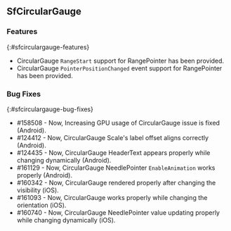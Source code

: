 ## SfCircularGauge

### Features
{:#sfcirculargauge-features} 

* CircularGauge `RangeStart` support for RangePointer has been provided.
* CircularGauge `PointerPositionChanged` event support for RangePointer has been provided.

### Bug Fixes
{:#sfcirculargauge-bug-fixes}

*  \#158508 - Now, Increasing GPU usage of CircularGauge issue is fixed (Android).
*  \#124412 - Now, CircularGauge Scale's label offset aligns correctly (Android).
*  \#124435 - Now, CircularGauge HeaderText appears properly while changing dynamically (Android).
*  \#161129 - Now, CircularGauge NeedlePointer `EnableAnimation` works properly (Android).
*  \#160342 - Now, CircularGauge rendered properly after changing the visibility (iOS).
*  \#161093 - Now, CircularGauge works properly while changing the orientation (iOS).
*  \#160740 - Now, CircularGauge NeedlePointer value updating properly while changing dynamically (iOS).
